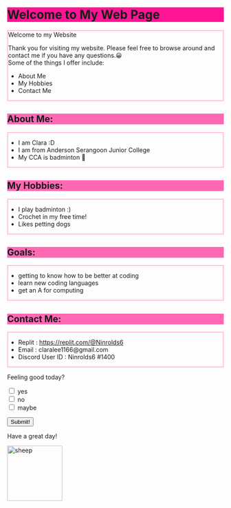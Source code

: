 
<html>

<body>
	<h1 style="background-color:DeepPink;""text-align:center;"><b>Welcome to My Web Page</b></h1>
		<div class="container" style="border:2px solid Pink;">
			<div class="heading">  Welcome to my Website</div>
			<div class="content">
				<p>Thank you for visiting my website. Please feel free to browse around and contact me if you have any questions.&#128512;<br>Some of the things I offer include:</p>
				<ul>
					<li>About Me</li>
					<li>My Hobbies</li>
					<li>Contact Me</li>
				</ul>
			</div>
		</div>
	<h2 style="background-color:HotPink;">About Me:</h2>
	<div class="container" style="border:2px solid Pink">
		<ul>
			<li>I am Clara :D</li>
			<li>I am from Anderson Serangoon Junior College</li>
			<li>My CCA is badminton &#127992;</li>
		</ul>
	</div>
	<h2 style="background-color:HotPink;">My Hobbies:</h2>
	<div class="container" style="border:2px solid Pink;">
		<ul>
			<li>I play badminton :) </li>
			<li>Crochet in my free time! </li>
			<li>Likes petting dogs</li>
		</ul>
	</div>
	<h2 style="background-color:HotPink;">Goals:</h2>
	<div class="container" style="border:2px solid Pink;">
		<ul>
			<li>getting to know how to be better at coding</li>
			<li>learn new coding languages</li>
			<li>get an A for computing</li>
		</ul>
	</div>
	<h2 style="background-color:HotPink;">Contact Me:</h2>
	<div class="container" style="border:2px solid Pink;">
		<ul>
			<li>Replit : <a href="url">https://replit.com/@Ninrolds6</a></li>
			<li>Email : claralee1166@gmail.com</li>
			<li>Discord User ID : Ninrolds6 #1400</li>
		</ul>
	</div>
	<p>Feeling good today?<form>
	<input type="checkbox" id="a1" name="a1" value="yes">
	<label for="a1"> yes</label><br>
	<input type="checkbox" id="a2" name="a2" value="no">
	<label for="a2"> no</label><br>
	<input type="checkbox" id="a3" name="a3" value="maybe">
	<label for="a3"> maybe</label>
	</form></p>
	<p><input type="button" onclick="alert(':D Thank you!')" value="Submit!"></p>
	<p>Have a great day!</p>
	<p><img src='http://t0.gstatic.com/licensed-image?q=tbn:ANd9GcTGtk8KBJF3s8ZVj5Awk2ddqQnydXY_gP_2wOBIIZjI9pBp0bRkhEq53o755RI4xbHDj90f32y42czWCfw' alt=sheep style="width:128px;height:128px"></p>
	

</body>

</html>
